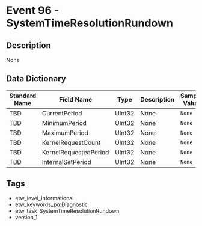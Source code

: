 # Event 96 - SystemTimeResolutionRundown

## Description
None

## Data Dictionary
|Standard Name|Field Name|Type|Description|Sample Value|
|---|---|---|---|---|
|TBD|CurrentPeriod|UInt32|None|`None`|
|TBD|MinimumPeriod|UInt32|None|`None`|
|TBD|MaximumPeriod|UInt32|None|`None`|
|TBD|KernelRequestCount|UInt32|None|`None`|
|TBD|KernelRequestedPeriod|UInt32|None|`None`|
|TBD|InternalSetPeriod|UInt32|None|`None`|

## Tags
* etw_level_Informational
* etw_keywords_po:Diagnostic
* etw_task_SystemTimeResolutionRundown
* version_1